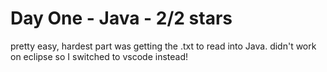 # Day One - Java - 2/2 stars
pretty easy, hardest part was getting the .txt to read into Java. didn't work on eclipse so I switched to vscode instead!
